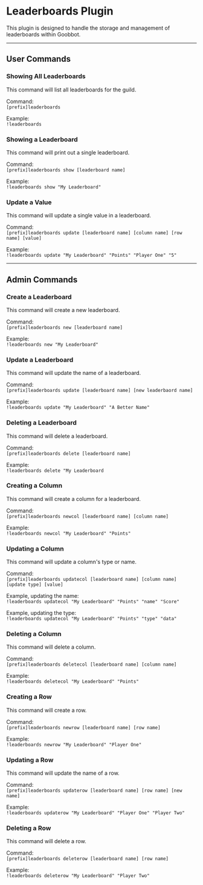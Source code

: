 # Leaderboards Plugin

This plugin is designed to handle the storage and management of leaderboards within Goobbot.

----------

## User Commands

### Showing All Leaderboards

This command will list all leaderboards for the guild.

Command:  
```[prefix]leaderboards```

Example:  
```!leaderboards```

### Showing a Leaderboard

This command will print out a single leaderboard.

Command:  
```[prefix]leaderboards show [leaderboard name]```

Example:  
```!leaderboards show "My Leaderboard"```

### Update a Value

This command will update a single value in a leaderboard.

Command:  
```[prefix]leaderboards update [leaderboard name] [column name] [row name] [value]```

Example:  
```!leaderboards update "My Leaderboard" "Points" "Player One" "5"```

----------

## Admin Commands

### Create a Leaderboard

This command will create a new leaderboard.

Command:  
```[prefix]leaderboards new [leaderboard name]```

Example:  
```!leaderboards new "My Leaderboard"```

### Update a Leaderboard

This command will update the name of a leaderboard.

Command:  
```[prefix]leaderboards update [leaderboard name] [new leaderbaord name]```

Example:  
```!leaderboards update "My Leaderboard" "A Better Name"```

### Deleting a Leaderboard

This command will delete a leaderboard.

Command:  
```[prefix]leaderboards delete [leaderboard name]```

Example:  
```!leaderboards delete "My Leaderboard```

### Creating a Column

This command will create a column for a leaderboard.

Command:  
```[prefix]leaderboards newcol [leaderboard name] [column name]```

Example:  
```!leaderboards newcol "My Leaderboard" "Points"```

### Updating a Column

This command will update a column's type or name.

Command:  
```[prefix]leaderboards updatecol [leaderboard name] [column name] [update type] [value]```

Example, updating the name:  
```!leaderboards updatecol "My Leaderboard" "Points" "name" "Score"```

Example, updating the type:  
```!leaderboards updatecol "My Leaderboard" "Points" "type" "data"```

### Deleting a Column

This command will delete a column.

Command:  
```[prefix]leaderboards deletecol [leaderboard name] [column name]```

Example:  
```!leaderboards deletecol "My Leaderboard" "Points"```

### Creating a Row

This command will create a row.

Command:  
```[prefix]leaderboards newrow [leaderboard name] [row name]```

Example:  
```!leaderboards newrow "My Leaderboard" "Player One"```

### Updating a Row

This command will update the name of a row.

Command:  
```[prefix]leaderboards updaterow [leaderboard name] [row name] [new name]```

Example:  
```!leaderboards updaterow "My Leaderboard" "Player One" "Player Two"```

### Deleting a Row

This command will delete a row.

Command:  
```[prefix]leaderboards deleterow [leaderboard name] [row name]```

Example:  
```!leaderboards deleterow "My Leaderboard" "Player Two"```
